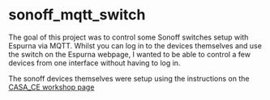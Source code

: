 # sonoff_mqtt_switch
The goal of this project was to control some Sonoff switches setup with Espurna via MQTT. Whilst you can log in to the devices themselves and use the switch on the Espurna webpage, I wanted to be able to control a few devices from one interface without having to log in. 

The sonoff devices themselves were setup using the instructions on the [CASA_CE workshop page](https://workshops.cetools.org/codelabs/sonoffpowr2/)
